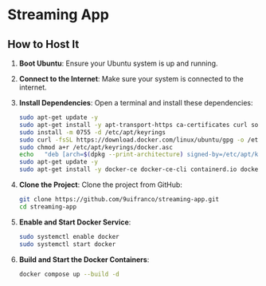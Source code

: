 # Streaming App

## How to Host It

1. **Boot Ubuntu**: Ensure your Ubuntu system is up and running.

2. **Connect to the Internet**: Make sure your system is connected to the internet.

3. **Install Dependencies**: Open a terminal and install these dependencies:
    ```sh
    sudo apt-get update -y
    sudo apt-get install -y apt-transport-https ca-certificates curl software-properties-common git
    sudo install -m 0755 -d /etc/apt/keyrings
    sudo curl -fsSL https://download.docker.com/linux/ubuntu/gpg -o /etc/apt/keyrings/docker.asc
    sudo chmod a+r /etc/apt/keyrings/docker.asc
    echo   "deb [arch=$(dpkg --print-architecture) signed-by=/etc/apt/keyrings/docker.asc] https://download.docker.com/linux/ubuntu \   17    $(. /etc/os-release && echo "$VERSION_CODENAME") stable" |   sudo tee /etc/apt/sources.list.d/docker.list > /dev/null
    sudo apt-get update -y
    sudo apt-get install -y docker-ce docker-ce-cli containerd.io docker-compose-plugin docker-buildx-plugin
    ```

4. **Clone the Project**: Clone the project from GitHub:
    ```sh
    git clone https://github.com/9uifranco/streaming-app.git
    cd streaming-app
    ```


5. **Enable and Start Docker Service**:
    ```sh
    sudo systemctl enable docker
    sudo systemctl start docker
    ```

6. **Build and Start the Docker Containers**:
    ```sh
    docker compose up --build -d
    ```